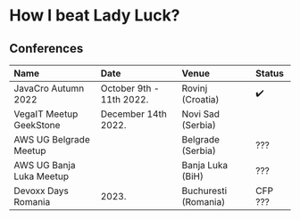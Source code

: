 # How I beat Lady Luck?

## Conferences

| Name                     | Date                     | Venue                | Status             |
| :----------------------- | :----------------------- | :------------------- | :----------------- |
| JavaCro Autumn 2022      | October 9th - 11th 2022. | Rovinj (Croatia)     | :heavy_check_mark: |
| VegaIT Meetup GeekStone  | December 14th 2022.      | Novi Sad (Serbia)    |                    |
| AWS UG Belgrade Meetup   |                          | Belgrade (Serbia)    | ???                |
| AWS UG Banja Luka Meetup |                          | Banja Luka (BiH)     | ???                |
| Devoxx Days Romania      | 2023.                    | Buchuresti (Romania) | CFP ???            |
